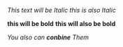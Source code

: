*This text will be Italic*
_this is also Italic_

**this will be bold**
__this will also be bold__

_You also can **conbine** Them_